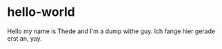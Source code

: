 # hello-world

Hello my name is Thede and I'm a dump withe guy.
Ich fange hier gerade erst an, yay.
